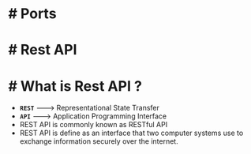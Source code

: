 # # Ports
# # Rest API

# # What is Rest API ?

- **`REST`** ---> Representational State Transfer
- **`API`** ---> Application Programming Interface
- REST API is commonly known as RESTful API
- REST API is define as an interface that two computer systems use to exchange information securely over the internet.
